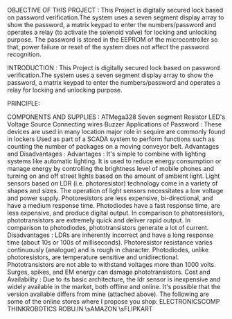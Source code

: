 OBJECTIVE OF THIS PROJECT :
This Project is digitally secured lock based on password verification.The system uses a seven segment display array to show the password, a matrix keypad to enter the numbers/password and operates a relay (to activate the solenoid valve) for locking and unlocking purpose. The password is stored in the EEPROM of the microcontroller so that, power failure or reset of the system does not affect the password recognition.

INTRODUCTION :
 This Project is digitally secured lock based on password verification.The system uses a seven segment display array to show the password, a matrix keypad to enter the numbers/password and operates a relay  for locking and unlocking purpose.

PRINCIPLE:


COMPONENTS AND SUPPLIES :
ATMega328
Seven segment
Resistor
LED's
Voltage Source
Connecting wires
Buzzer
Applications of Password :
These devices are used in many location major role in sequire
 are commonly found in lockers 
Used as part of a SCADA system to perform functions such as counting the number of packages on a moving conveyor belt.
Advantages and Disadvantages :
Advantages :
It's simple to combine with lighting systems like automatic lighting.
It is used to reduce energy consumption or manage energy by controlling the brightness level of mobile phones and turning on and off street lights based on the amount of ambient light.
Light sensors based on LDR (i.e. photoresistor) technology come in a variety of shapes and sizes.
The operation of light sensors necessitates a low voltage and power supply.
Photoresistors are less expensive, bi-directional, and have a medium response time.
Photodiodes have a fast response time, are less expensive, and produce digital output.
In comparison to photoresistors, phototransistors are extremely quick and deliver rapid output.
In comparison to photodiodes, phototransistors generate a lot of current.
Disadvantages :
LDRs are inherently incorrect and have a long response time (about 10s or 100s of milliseconds).
Photoresistor resistance varies continuously (analogue) and is rough in character.
Photodiodes, unlike photoresistors, are temperature sensitive and unidirectional.
Phototransistors are not able to withstand voltages more than 1000 volts.
Surges, spikes, and EM energy can damage phototransistors.
Cost and Availability :
Due to its basic architecture, the ldr sensor is inexpensive and widely available in the market, both offline and online. It's possible that the version available differs from mine (attached above).
The following are some of the online stores where I propose you shop:
ELECTRONICSCOMP
THINKROBOTICS
ROBU.IN \sAMAZON \sFLIPKART
